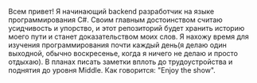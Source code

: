 Всем привет! Я начинающий backend разработчик на языке программирования C#. Своим главным достоинством считаю усидчивость и упорство, и этот репозиторий будет хранить историю моего пути и станет доказательством моих слов. Я нахожу время для изучения программирования почти каждый день(я делаю один выходной, обычно воскресенье, когда я ничего не делаю и просто отдыхаю). В планах писать заметки вплоть до трудоустройства и поднятия до уровня Middle. Как говорится: "Enjoy the show".